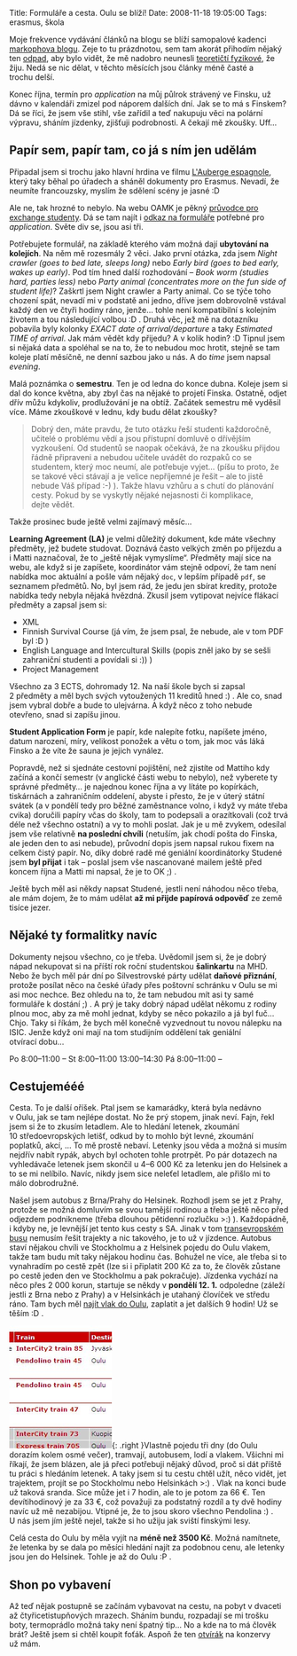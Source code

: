 Title: Formuláře a cesta. Oulu se blíží!
Date: 2008-11-18 19:05:00
Tags: erasmus, škola

Moje frekvence vydávání článků na blogu se blíží samopalové kadenci
[markophova blogu](http://blog.markoph.net/). Zeje to tu
prázdnotou, sem tam akorát přihodím nějaký ten
[odpad](http://blog.javorek.net/zajimave-citace-a-utrzky/), aby
bylo vidět, že mě nadobro neunesli
[teoretičtí fyzikové](http://www.csfd.cz/film/234260-big-bang-theory-the/),
že žiju. Nedá se nic dělat, v těchto měsících jsou články méně
časté a trochu delší.

Konec října, termín pro *application* na můj půlrok strávený ve
Finsku, už dávno v kalendáři zmizel pod náporem dalších dní. Jak se
to má s Finskem? Dá se říci, že jsem vše stihl, vše zařídil a teď
nakupuju věci na polární výpravu, sháním jízdenky, zjišťuji
podrobnosti. A čekají mě zkoušky. Uff…

## Papír sem, papír tam, co já s ním jen udělám

Připadal jsem si trochu jako hlavní hrdina ve filmu
[L'Auberge espagnole](http://www.csfd.cz/film/34162-auberge-espagnole-l/),
který taky běhal po úřadech a sháněl dokumenty pro Erasmus. Nevadí,
že neumíte francouzsky, myslím že sdělení scény je jasné :D

Ale ne, tak hrozné to nebylo. Na webu OAMK je pěkný
[průvodce pro exchange studenty](http://www.oamk.fi/english/exchange_opportunities/ects/).
Dá se tam najít
i [odkaz na formuláře](http://www.oamk.fi/english/exchange_opportunities/student_exchange/incoming_students/exchange_applications/)
potřebné pro *application*. Světe div se, jsou asi tři.

Potřebujete formulář, na základě kterého vám možná dají
**ubytování na kolejích**. Na něm mě rozesmály 2 věci. Jako první
otázka, zda jsem *Night crawler (goes to bed late, sleeps long)*
nebo *Early bird (goes to bed early, wakes up early)*. Pod tím hned
další rozhodování – *Book worm (studies hard, parties less)* nebo
*Party animal (concentrates more on the fun side of student life)*?
Zaškrtl jsem Night crawler a Party animal. Co se týče toho chození
spát, nevadí mi v podstatě ani jedno, dříve jsem dobrovolně vstával
každý den ve čtyři hodiny ráno, jenže… tohle není kompatibilní
s kolejním životem a tou následující volbou :D . Druhá věc, jež mě
na dotazníku pobavila byly kolonky
*EXACT date of arrival/departure* a taky
*Estimated TIME of arrival*. Jak mám vědět kdy přijedu? A v kolik
hodin? :D Tipnul jsem si nějaká data a spoléhal se na to, že to
nebudou moc hrotit, stejně se tam koleje platí měsíčně, ne denní
sazbou jako u nás. A do *time* jsem napsal *evening*.

Malá poznámka o **semestru**. Ten je od ledna do konce dubna.
Koleje jsem si dal do konce května, aby zbyl čas na nějaké to
projetí Finska. Ostatně, odjet dřív můžu kdykoliv, prodlužování je
na obtíž. Začátek semestru mě vyděsil více. Máme zkouškové v lednu,
kdy budu dělat zkoušky?

> Dobrý den, máte pravdu, že tuto otázku řeší studenti každoročně,
> učitelé o problému vědí a jsou přístupní domluvě o dřívějším
> vyzkoušení. Od studentů se naopak očekává, že na zkoušku přijdou
> řádně připraveni a nebudou učitele uvádět do rozpaků co se
> studentem, který moc neumí, ale potřebuje vyjet… (píšu to proto, že
> se takové věci stávají a je velice nepříjemné je řešit – ale to
> jistě nebude Váš případ :-) ). Takže hlavu vzhůru a s chutí do
> plánování cesty. Pokud by se vyskytly nějaké nejasnosti či
> komplikace, dejte vědět.

Takže prosinec bude ještě velmi zajímavý měsíc…

**Learning Agreement (LA)** je velmi důležitý dokument, kde máte
všechny předměty, jež budete studovat. Doznává často velkých změn
po příjezdu a i Matti naznačoval, že to „ještě nějak vymyslíme“.
Předměty mají sice na webu, ale když si je zapíšete, koordinátor
vám stejně odpoví, že tam není nabídka moc aktuální a pošle vám
nějaký `doc`, v lepším případě `pdf`, se seznamem předmětů. No, byl
jsem rád, že jedu jen sbírat kredity, protože nabídka tedy nebyla
nějaká hvězdná. Zkusil jsem vytipovat nejvíce flákací předměty a
zapsal jsem si:

-   XML
-   Finnish Survival Course (já vím, že jsem psal, že nebude, ale
    v tom PDF byl :D )
-   English Language and Intercultural Skills (popis zněl jako by
    se sešli zahraniční studenti a povídali si :)) )
-   Project Management

Všechno za 3 ECTS, dohromady 12. Na naší škole bych si zapsal
2 předměty a měl bych svých vytoužených 11 kreditů hned :) . Ale
co, snad jsem vybral dobře a bude to ulejvárna. A když něco z toho
nebude otevřeno, snad si zapíšu jinou.

**Student Application Form** je papír, kde nalepíte fotku, napíšete
jméno, datum narození, míry, velikost ponožek a větu o tom, jak moc
vás láká Finsko a že víte že sauna je jejich vynález.

Popravdě, než si sjednáte cestovní pojištění, než zjistíte od
Mattiho kdy začíná a končí semestr (v anglické části webu to
nebylo), než vyberete ty správné předměty… je najednou konec října
a vy lítáte po kopírkách, tiskárnách a zahraničním oddelení, abyste
i přesto, že je v úterý státní svátek (a v pondělí tedy pro běžné
zaměstnance volno, i když vy máte třeba cvika) doručili papíry včas
do školy, tam to podepsali a orazítkovali (což trvá déle než
všechno ostatní) a vy to mohli poslat. Jak je u mě zvykem, odesílal
jsem vše relativně **na poslední chvíli** (netuším, jak chodí pošta
do Finska, ale jeden den to asi nebude), průvodní dopis jsem napsal
rukou fixem na celkem čistý papír. No, díky dobré radě mé geniální
koordinátorky Studené jsem **byl přijat** i tak – poslal jsem vše
nascanované mailem ještě před koncem října a Matti mi napsal, že je
to OK ;) .

Ještě bych měl asi někdy napsat Studené, jestli není náhodou něco
třeba, ale mám dojem, že to mám udělat
**až mi přijde papírová odpověď** ze země tisíce jezer.

## Nějaké ty formalitky navíc

Dokumenty nejsou všechno, co je třeba. Uvědomil jsem si, že je
dobrý nápad nekupovat si na příští rok roční studentskou
**šalinkartu** na MHD. Nebo že bych měl pár dní po Silvestrovské
párty udělat **daňové přiznání**, protože posílat něco na české
úřady přes poštovní schránku v Oulu se mi asi moc nechce. Bez
ohledu na to, že tam nebudou mít asi ty samé formuláře k dostání ;)
. A prý je taky dobrý nápad udělat někomu z rodiny plnou moc, aby
za mě mohl jednat, kdyby se něco pokazilo a já byl fuč… Chjo. Taky
si říkám, že bych měl konečně vyzvednout tu novou nálepku na ISIC.
Jenže když oni mají na tom studijním oddělení tak geniální
otvírací dobu…

Po
8:00–11:00
–
St
8:00–11:00
13:00–14:30
Pá
8:00–11:00
–
## Cestujemééé

Cesta. To je další oříšek. Ptal jsem se kamarádky, která byla
nedávno v Oulu, jak se tam nejlépe dostat. No že prý stopem, jinak
neví. Fajn, řekl jsem si že to zkusím letadlem. Ale to hledání
letenek, zkoumání 10 středoevropských letišť, odkud by to mohlo být
levné, zkoumání poplatků, akcí, … To mě prostě nebaví. Letenky jsou
věda a možná si musím nejdřív nabít rypák, abych byl ochoten tohle
protrpět. Po pár dotazech na vyhledávače letenek jsem skončil
u 4–6 000 Kč za letenku jen do Helsinek a to se mi nelíbilo. Navíc,
nikdy jsem sice neleťel letadlem, ale přišlo mi to málo
dobrodružné.

Našel jsem autobus z Brna/Prahy do Helsinek. Rozhodl jsem se jet
z Prahy, protože se možná domluvím se svou tamější rodinou a třeba
ještě něco před odjezdem podnikneme (třeba dlouhou pětidenní
rozlučku \>:) ). Každopádně, i kdyby ne, je levnější jet tento kus
cesty s SA. Jinak v tom
[transevropském busu](http://www.bohemianlines.cz/jizdnirady/finsko.aspx)
nemusím řešit trajekty a nic takového, je to už v jízdence. Autobus
staví nějakou chvíli ve Stockholmu a z Helsinek pojedu do Oulu
vlakem, takže tam budu mít taky nějakou hodinu čas. Bohužel ne
více, ale třeba si to vynahradím po cestě zpět (lze si i připlatit
200 Kč za to, že člověk zůstane po cestě jeden den ve Stockholmu a
pak pokračuje). Jízdenka vychází na něco přes 2 000 korun, startuje
se někdy v **pondělí 12. 1.** odpoledne (záleží jestli z Brna nebo
z Prahy) a v Helsinkách je utahaný človíček ve středu ráno. Tam
bych měl [najít vlak do Oulu](http://www.vr.fi/heo/index.html),
zaplatit a jet dalších 9 hodin! Už se těším :D .

![obrázek](images/92.jpg){: .right }Vlastně pojedu tři dny
(do Oulu dorazím kolem osmé večer), tramvají, autobusem, lodí a
vlakem. Všichni mi říkají, že jsem blázen, ale já přeci potřebuji
nějaký důvod, proč si dát příště tu práci s hledáním letenek.
A taky jsem si tu cestu chtěl užít, něco vidět, jet trajektem,
projít se po Stockholmu nebo Helsinkách \>:) . Vlak na konci bude
už taková sranda. Sice může jet i 7 hodin, ale to je potom za 66 €.
Ten devítihodinový je za 33 €, což považuji za podstatný rozdíl a
ty dvě hodiny navíc už mě nezabijou. Vtipné je, že to jsou skoro
všechno Pendolina :) . U nás jsem jím ještě nejel, takže si ho
užiju jak sviští finskými lesy.

Celá cesta do Oulu by měla vyjít na **méně než 3500 Kč**. Možná
namítnete, že letenka by se dala po měsíci hledání najít za
podobnou cenu, ale letenky jsou jen do Helsinek. Tohle je až do
Oulu :P .

## Shon po vybavení

Až teď nějak postupně se začínám vybavovat na cestu, na pobyt
v dvaceti až čtyřicetistupňových mrazech. Sháním bundu, rozpadají
se mi trošku boty, termoprádlo možná taky není špatný tip… No a kde
na to má člověk brát? Ještě jsem si chtěl koupit foťák. Aspoň že
ten
[otvírák](http://cucuzuzu.blogspot.com/2008/08/moje-dnen-veee.html)
na konzervy už mám.